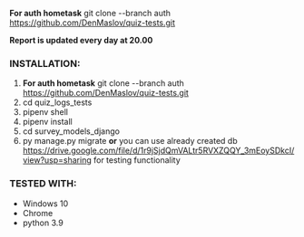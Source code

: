 **For auth hometask**  git clone --branch auth  https://github.com/DenMaslov/quiz-tests.git 

**Report is updated every day at 20.00**

### INSTALLATION:
1. **For auth hometask**  git clone --branch auth  https://github.com/DenMaslov/quiz-tests.git
2. cd quiz_logs_tests
3. pipenv shell
4. pipenv install
5. cd survey_models_django
6. py manage.py migrate **or** you can use already created db https://drive.google.com/file/d/1r9jSjdQmVALtr5RVXZQQY_3mEoySDkcI/view?usp=sharing for testing functionality


### TESTED WITH:
* Windows 10
* Chrome
* python 3.9
